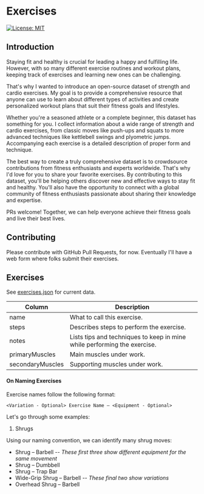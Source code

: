 # Exercises

[![License: MIT](https://img.shields.io/badge/License-MIT-yellow.svg)](https://opensource.org/licenses/MIT)

## Introduction

Staying fit and healthy is crucial for leading a happy and fulfilling life. However, with so many different exercise routines and workout plans, keeping track of exercises and learning new ones can be challenging.

That's why I wanted to introduce an open-source dataset of strength and cardio exercises. My goal is to provide a comprehensive resource that anyone can use to learn about different types of activities and create personalized workout plans that suit their fitness goals and lifestyles.

Whether you're a seasoned athlete or a complete beginner, this dataset has something for you. I collect information about a wide range of strength and cardio exercises, from classic moves like push-ups and squats to more advanced techniques like kettlebell swings and plyometric jumps. Accompanying each exercise is a detailed description of proper form and technique.

The best way to create a truly comprehensive dataset is to crowdsource contributions from fitness enthusiasts and experts worldwide. That's why I'd love for you to share your favorite exercises. By contributing to this dataset, you'll be helping others discover new and effective ways to stay fit and healthy. You'll also have the opportunity to connect with a global community of fitness enthusiasts passionate about sharing their knowledge and expertise.

PRs welcome! Together, we can help everyone achieve their fitness goals and live their best lives.

## Contributing

Please contribute with GitHub Pull Requests, for now. Eventually I'll have a web form where folks submit their exercises.


## Exercises

See [exercises.json](./exercises.json) for current data.

| Column | Description |
| --- | --- |
| name | What to call this exercise. |
| steps | Describes steps to perform the exercise. |
| notes | Lists tips and techniques to keep in mine while performing the exercise. |
| primaryMuscles | Main muscles under work. |
| secondaryMuscles | Supporting muscles under work. |

#### On Naming Exercises

Exercise names follow the following format:

```
<Variation - Optional> Exercise Name – <Equipment - Optional>
```

Let's go through some examples:

1. Shrugs

Using our naming convention, we can identify many shrug moves:

- Shrug – Barbell _-- These first three show different equipment for the same movement_
- Shrug – Dumbbell
- Shrug – Trap Bar
- Wide-Grip Shrug – Barbell _-- These final two show variations_
- Overhead Shrug – Barbell
